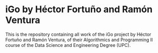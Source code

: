 # iGo by Héctor Fortuño and Ramón Ventura

This is the repository containing all work of the iGo project by Héctor Fortuño and Ramón Ventura,
of their Algorithmics and Programming II course of the Data Science and Engineering Degree (UPC).
